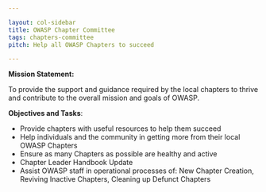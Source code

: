 ```yaml
---

layout: col-sidebar
title: OWASP Chapter Committee
tags: chapters-committee
pitch: Help all OWASP Chapters to succeed

---
```


**Mission Statement:**

To provide the support and guidance required by the local chapters to thrive and contribute to the overall mission and goals of OWASP.

**Objectives and Tasks**:

  - Provide chapters with useful resources to help them succeed
  - Help individuals and the community in getting more from their local OWASP Chapters
  - Ensure as many Chapters as possible are healthy and active
  - Chapter Leader Handbook Update
  - Assist OWASP staff in operational processes of: New Chapter Creation, Reviving Inactive Chapters, Cleaning up Defunct Chapters
